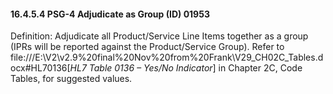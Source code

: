 #### 16.4.5.4 PSG-4 Adjudicate as Group (ID) 01953

Definition: Adjudicate all Product/Service Line Items together as a group (IPRs will be reported against the Product/Service Group). Refer to file:///E:\V2\v2.9%20final%20Nov%20from%20Frank\V29_CH02C_Tables.docx#HL70136[_HL7 Table 0136 – Yes/No Indicator_] in Chapter 2C, Code Tables, for suggested values.
